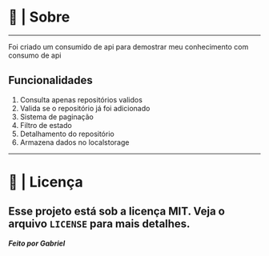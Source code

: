 # 🚀 | Sobre 
---
Foi criado um consumido de api para demostrar meu conhecimento
com consumo de api

## Funcionalidades

1. Consulta apenas repositórios validos
1. Valida se o repositório já foi adicionado
1. Sistema de paginação
1. Filtro de estado
2. Detalhamento do repositório
3. Armazena dados no localstorage
---
# 📝 | Licença
Esse projeto está sob a licença MIT. Veja o arquivo `LICENSE` para mais detalhes.
---

***Feito por Gabriel***
